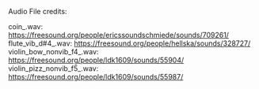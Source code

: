 Audio File credits:

coin_<rate>.wav: https://freesound.org/people/ericssoundschmiede/sounds/709261/
flute_vib_d#4_<rate>.wav: https://freesound.org/people/hellska/sounds/328727/
violin_bow_nonvib_f4_<rate>.wav: https://freesound.org/people/ldk1609/sounds/55904/
violin_pizz_nonvib_f5_<rate>.wav: https://freesound.org/people/ldk1609/sounds/55987/
